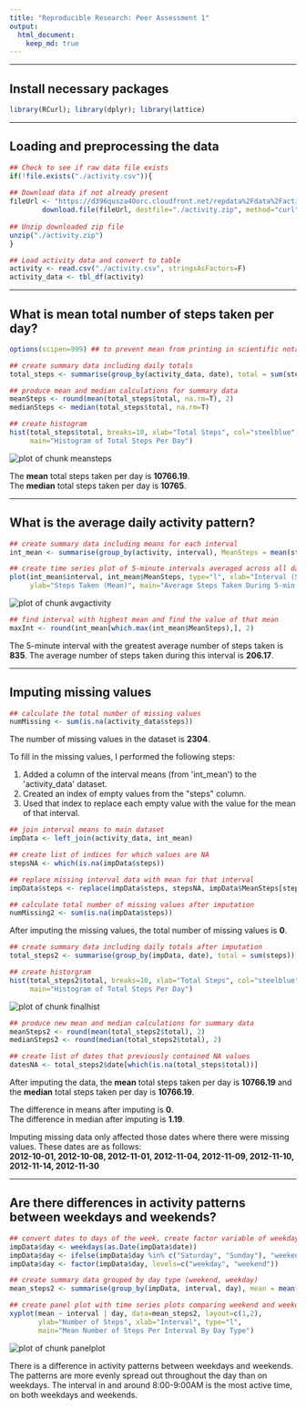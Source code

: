 ```yaml
---
title: "Reproducible Research: Peer Assessment 1"
output: 
  html_document:
    keep_md: true
---   
```

---
   
## Install necessary packages

```r
library(RCurl); library(dplyr); library(lattice)
```
---

## Loading and preprocessing the data

```r
## Check to see if raw data file exists
if(!file.exists("./activity.csv")){
        
## Download data if not already present
fileUrl <- "https://d396qusza40orc.cloudfront.net/repdata%2Fdata%2Factivity.zip"
        download.file(fileUrl, destfile="./activity.zip", method="curl")
        
## Unzip downloaded zip file
unzip("./activity.zip")
}

## Load activity data and convert to table
activity <- read.csv("./activity.csv", stringsAsFactors=F)
activity_data <- tbl_df(activity)
```
---

## What is mean total number of steps taken per day?

```r
options(scipen=999) ## to prevent mean from printing in scientific notation

## create summary data including daily totals
total_steps <- summarise(group_by(activity_data, date), total = sum(steps))

## produce mean and median calculations for summary data
meanSteps <- round(mean(total_steps$total, na.rm=T), 2)
medianSteps <- median(total_steps$total, na.rm=T)

## create histogram 
hist(total_steps$total, breaks=10, xlab="Total Steps", col="steelblue",
     main="Histogram of Total Steps Per Day")
```

![plot of chunk meansteps](figure/meansteps-1.png) 

The **mean** total steps taken per day is **10766.19**.  
The **median** total steps taken per day is **10765**.  

---  

## What is the average daily activity pattern?

```r
## create summary data including means for each interval
int_mean <- summarise(group_by(activity, interval), MeanSteps = mean(steps, na.rm=T))

## create time series plot of 5-minute intervals averaged across all days
plot(int_mean$interval, int_mean$MeanSteps, type="l", xlab="Interval (5-min)",
     ylab="Steps Taken (Mean)", main="Average Steps Taken During 5-min Intervals")
```

![plot of chunk avgactivity](figure/avgactivity-1.png) 

```r
## find interval with highest mean and find the value of that mean
maxInt <- round(int_mean[which.max(int_mean$MeanSteps),], 2)
```
  
The 5-minute interval with the greatest average number of steps taken is **835**.
The average number of steps taken during this interval is **206.17**.  

---

## Imputing missing values

```r
## calculate the total number of missing values
numMissing <- sum(is.na(activity_data$steps))
```
  
The number of missing values in the dataset is **2304**.  

To fill in the missing values, I performed the following steps:  

1. Added a column of the interval means (from 'int_mean') to the 'activity_data' dataset.
2. Created an index of empty values from the "steps" column.
3. Used that index to replace each empty value with the value for the mean of that interval.  
   
   

```r
## join interval means to main dataset
impData <- left_join(activity_data, int_mean)

## create list of indices for which values are NA
stepsNA <- which(is.na(impData$steps))

## replace missing interval data with mean for that interval
impData$steps <- replace(impData$steps, stepsNA, impData$MeanSteps[stepsNA])

## calculate total number of missing values after imputation
numMissing2 <- sum(is.na(impData$steps))
```
   
After imputing the missing values, the total number of missing values is **0**.  
   

```r
## create summary data including daily totals after imputation
total_steps2 <- summarise(group_by(impData, date), total = sum(steps))

## create historgram
hist(total_steps2$total, breaks=10, xlab="Total Steps", col="steelblue",
     main="Histogram of Total Steps Per Day")
```

![plot of chunk finalhist](figure/finalhist-1.png) 

```r
## produce new mean and median calculations for summary data
meanSteps2 <- round(mean(total_steps2$total), 2)
medianSteps2 <- round(median(total_steps2$total), 2)

## create list of dates that previously contained NA values
datesNA <- total_steps2$date[which(is.na(total_steps$total))]
```
   
   
After imputing the data, the **mean** total steps taken per day is **10766.19** and the **median** total steps taken per day is **10766.19**.

The difference in means after imputing is **0**.  
The difference in median after imputing is **1.19**. 

Imputing missing data only affected those dates where there were missing values.  These dates are as follows:  
**2012-10-01, 2012-10-08, 2012-11-01, 2012-11-04, 2012-11-09, 2012-11-10, 2012-11-14, 2012-11-30**  

---
## Are there differences in activity patterns between weekdays and weekends?


```r
## convert dates to days of the week, create factor variable of weekdays and weekends
impData$day <- weekdays(as.Date(impData$date))
impData$day <- ifelse(impData$day %in% c("Saturday", "Sunday"), "weekend", "weekday")
impData$day <- factor(impData$day, levels=c("weekday", "weekend"))
```


```r
## create summary data grouped by day type (weekend, weekday)
mean_steps2 <- summarise(group_by(impData, interval, day), mean = mean(steps, na.rm=T))

## create panel plot with time series plots comparing weekend and weekdays
xyplot(mean ~ interval | day, data=mean_steps2, layout=c(1,2), 
       ylab="Number of Steps", xlab="Interval", type="l", 
       main="Mean Number of Steps Per Interval By Day Type")
```

![plot of chunk panelplot](figure/panelplot-1.png) 
   
There is a difference in activity patterns between weekdays and weekends.  The patterns are more evenly spread out throughout the day than on weekdays.  The interval in and around 8:00-9:00AM is the most active time, on both weekdays and weekends. 
